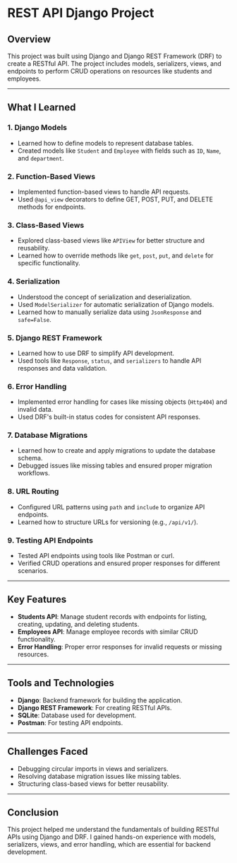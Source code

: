 # REST API Django Project

## Overview
This project was built using Django and Django REST Framework (DRF) to create a RESTful API. The project includes models, serializers, views, and endpoints to perform CRUD operations on resources like students and employees.

---

## What I Learned

### 1. **Django Models**
- Learned how to define models to represent database tables.
- Created models like `Student` and `Employee` with fields such as `ID`, `Name`, and `department`.

### 2. **Function-Based Views**
- Implemented function-based views to handle API requests.
- Used `@api_view` decorators to define GET, POST, PUT, and DELETE methods for endpoints.

### 3. **Class-Based Views**
- Explored class-based views like `APIView` for better structure and reusability.
- Learned how to override methods like `get`, `post`, `put`, and `delete` for specific functionality.

### 4. **Serialization**
- Understood the concept of serialization and deserialization.
- Used `ModelSerializer` for automatic serialization of Django models.
- Learned how to manually serialize data using `JsonResponse` and `safe=False`.

### 5. **Django REST Framework**
- Learned how to use DRF to simplify API development.
- Used tools like `Response`, `status`, and `serializers` to handle API responses and data validation.

### 6. **Error Handling**
- Implemented error handling for cases like missing objects (`Http404`) and invalid data.
- Used DRF's built-in status codes for consistent API responses.

### 7. **Database Migrations**
- Learned how to create and apply migrations to update the database schema.
- Debugged issues like missing tables and ensured proper migration workflows.

### 8. **URL Routing**
- Configured URL patterns using `path` and `include` to organize API endpoints.
- Learned how to structure URLs for versioning (e.g., `/api/v1/`).

### 9. **Testing API Endpoints**
- Tested API endpoints using tools like Postman or curl.
- Verified CRUD operations and ensured proper responses for different scenarios.

---

## Key Features
- **Students API**: Manage student records with endpoints for listing, creating, updating, and deleting students.
- **Employees API**: Manage employee records with similar CRUD functionality.
- **Error Handling**: Proper error responses for invalid requests or missing resources.

---

## Tools and Technologies
- **Django**: Backend framework for building the application.
- **Django REST Framework**: For creating RESTful APIs.
- **SQLite**: Database used for development.
- **Postman**: For testing API endpoints.

---

## Challenges Faced
- Debugging circular imports in views and serializers.
- Resolving database migration issues like missing tables.
- Structuring class-based views for better reusability.

---

## Conclusion
This project helped me understand the fundamentals of building RESTful APIs using Django and DRF. I gained hands-on experience with models, serializers, views, and error handling, which are essential for backend development.